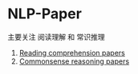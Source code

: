 # NLP-Paper
主要关注 阅读理解 和 常识推理
1. [Reading comprehension papers](https://github.com/1160300901/NLP-Paper/blob/master/reading-comprehension.md)
2. [Commonsense reasoning papers](https://github.com/1160300901/NLP-Paper/blob/master/Commonsense-Reasoning.md)
